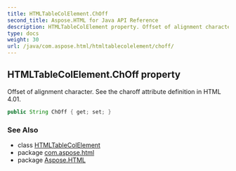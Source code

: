 ```yaml
---
title: HTMLTableColElement.ChOff
second_title: Aspose.HTML for Java API Reference
description: HTMLTableColElement property. Offset of alignment character. See the charoff attribute definition in HTML 4.01
type: docs
weight: 30
url: /java/com.aspose.html/htmltablecolelement/choff/
---
```

## HTMLTableColElement.ChOff property

Offset of alignment character. See the charoff attribute definition in HTML 4.01.

```java
public String ChOff { get; set; }
```

### See Also

* class [HTMLTableColElement](../)
* package [com.aspose.html](../../../com.aspose.html/)
* package [Aspose.HTML](../../../)
